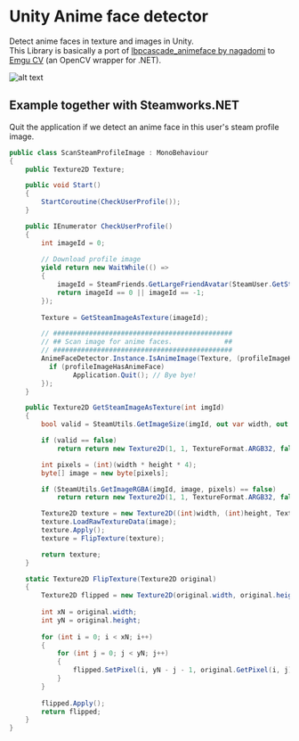 # Unity Anime face detector
Detect anime faces in texture and images in Unity.  
This Library is basically a port of [lbpcascade_animeface by nagadomi](https://github.com/nagadomi/lbpcascade_animeface) to [Emgu CV](https://www.emgu.com/wiki/index.php/Main_Page) (an OpenCV wrapper for .NET).
  
 ![alt text](https://i.imgur.com/DSVgVOo.gif)  
## Example together with Steamworks.NET
Quit the application if we detect an anime face in this user's steam profile image.

```c#
public class ScanSteamProfileImage : MonoBehaviour
{
    public Texture2D Texture;

    public void Start()
    {
        StartCoroutine(CheckUserProfile());
    }

    public IEnumerator CheckUserProfile()
    {
        int imageId = 0;
        
        // Download profile image
        yield return new WaitWhile(() =>
        {
            imageId = SteamFriends.GetLargeFriendAvatar(SteamUser.GetSteamID());
            return imageId == 0 || imageId == -1;
        }); 
        
        Texture = GetSteamImageAsTexture(imageId);

        // #############################################
        // ## Scan image for anime faces.             ##
        // #############################################
        AnimeFaceDetector.Instance.IsAnimeImage(Texture, (profileImageHasAnimeFace) => {
          if (profileImageHasAnimeFace)
                Application.Quit(); // Bye bye!
        });
    }

    public Texture2D GetSteamImageAsTexture(int imgId)
    {
        bool valid = SteamUtils.GetImageSize(imgId, out var width, out var height);

        if (valid == false)
            return return new Texture2D(1, 1, TextureFormat.ARGB32, false);

        int pixels = (int)(width * height * 4);
        byte[] image = new byte[pixels];

        if (SteamUtils.GetImageRGBA(imgId, image, pixels) == false)
            return return new Texture2D(1, 1, TextureFormat.ARGB32, false);

        Texture2D texture = new Texture2D((int)width, (int)height, TextureFormat.RGBA32, false, true);
        texture.LoadRawTextureData(image);
        texture.Apply();
        texture = FlipTexture(texture);

        return texture;
    }

    static Texture2D FlipTexture(Texture2D original)
    {
        Texture2D flipped = new Texture2D(original.width, original.height);
        
        int xN = original.width;
        int yN = original.height;
        
        for (int i = 0; i < xN; i++)
        {
            for (int j = 0; j < yN; j++)
            {
                flipped.SetPixel(i, yN - j - 1, original.GetPixel(i, j));
            }
        }
        
        flipped.Apply();
        return flipped;
    }
}
```
